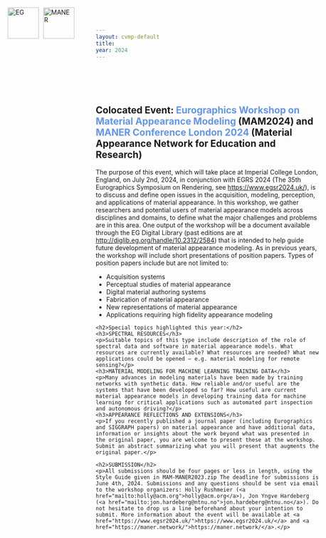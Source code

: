 ```yaml
---
layout: cvmp-default
title: 
year: 2024
---
```

<style>
  /* Add CSS styles to control image width */
  .event-image {
    max-width: 100%;
    height: auto;
  }
  /* Style to position logos */
  .logos-container {
    position: absolute;
    top: 20px;
    left: 20px;
    display: flex;
    align-items: center;
  }

  .logo {
    margin-left: 10px; /* Adjust margin between logos */
    height: 70px; /* Adjust the height of logos */
  }
  .text-content {
    padding-left: 0px; /* Adjust padding to accommodate logos */
    margin-top: 100px; /* Adjust margin to create space between logos and text */
}
</style>

<div class="logos-container">
    <img class="logo" src="{{site.url}}/img/logos/eglogo.jpg" alt="EG">
    <img class="logo" src="{{site.url}}/img/logos/Maner.png" alt="MANER">
</div>

<div class="text-content">
    <h2>Colocated Event: <span style="color: #6495ED;">Eurographics Workshop on Material Appearance Modeling</span> (MAM2024) and <span style="color: #6495ED;">MANER Conference London 2024</span> (Material Appearance Network for Education and Research)</h2>
    <p>The purpose of this event, which will take place at Imperial College London, England, on July 2nd, 2024, in conjunction with EGRS 2024 (The 35th Eurographics Symposium on Rendering, see <a href="https://www.egsr2024.uk/">https://www.egsr2024.uk/</a>), is to discuss and define open issues in the acquisition, modeling, perception, and applications of material appearance. In this workshop, we gather researchers and potential users of material appearance models across disciplines and domains, to define what the major challenges and problems are in this area. One output of the workshop will be a document available through the EG Digital Library (past editions are at <a href="http://diglib.eg.org/handle/10.2312/2584">http://diglib.eg.org/handle/10.2312/2584</a>) that is intended to help guide future development of material appearance modeling. As in previous years, the workshop will include short presentations of position papers. Types of position papers include but are not limited to:</p>
    <ul>
        <li>Acquisition systems</li>
        <li>Perceptual studies of material appearance</li>
        <li>Digital material authoring systems</li>
        <li>Fabrication of material appearance</li>
        <li>New representations of material appearance</li>
        <li>Applications requiring high fidelity appearance modeling</li>
    </ul>

    <h2>Special topics highlighted this year:</h2>
    <h3>SPECTRAL RESOURCES</h3>
    <p>Suitable topics of this type include description of the role of spectral data and software in material appearance models. What resources are currently available? What resources are needed? What new applications could be opened – e.g. material modeling for remote sensing?</p>
    <h3>MATERIAL MODELING FOR MACHINE LEARNING TRAINING DATA</h3>
    <p>Many advances in modeling materials have been made by training networks with synthetic data. How reliable and/or useful are the systems that have been developed so far? How useful are current material appearance models in developing training data for machine learning for critical applications such as automated part inspection and autonomous driving?</p>
    <h3>APPEARANCE REFLECTIONS AND EXTENSIONS</h3>
    <p>If you recently published a journal paper (including Eurographics and SIGGRAPH papers) on material appearance and have additional data, information or insights about the work beyond what was presented in the original paper, you are welcome to present these at the workshop. Submit an abstract summarizing what you will present that augments the original paper.</p>

    <h2>SUBMISSION</h2>
    <p>All submissions should be four pages or less in length, using the Style Guide given in MAM-MANER2023.zip The deadline for submissions is June 4th, 2024. Submissions and any questions should be sent via email to the workshop organizers: Holly Rushmeier (<a href="mailto:holly@acm.org">holly@acm.org</a>), Jon Yngve Hardeberg (<a href="mailto:jon.hardeberg@ntnu.no">jon.hardeberg@ntnu.no</a>). Do not hesitate to drop us a line beforehand about your intention to submit. More information about the event will be available at <a href="https://www.egsr2024.uk/">https://www.egsr2024.uk/</a> and <a href="https://maner.network/">https://maner.network/</a>.</p>
</div>
